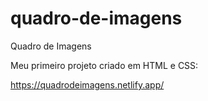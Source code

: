 # quadro-de-imagens
Quadro de Imagens

Meu primeiro projeto criado em HTML e CSS:

https://quadrodeimagens.netlify.app/
